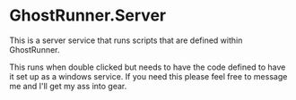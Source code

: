 GhostRunner.Server
==================

This is a server service that runs scripts that are defined within GhostRunner.

This runs when double clicked but needs to have the code defined to have it set up as a windows service. If you need this please feel free to message me and I'll get my ass into gear.
